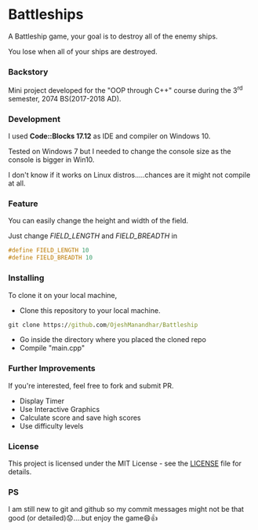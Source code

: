 # Battleships

A Battleship game, your goal is to destroy all of the enemy ships.

You lose when all of your ships are destroyed.

### Backstory
Mini project developed for the "OOP through C++" course during the 3<sup>rd</sup> semester, 2074 BS(2017-2018 AD).

### Development
I used **Code::Blocks 17.12** as IDE and compiler on Windows 10.

Tested on Windows 7 but I needed to change the console size as the console is bigger in Win10.

I don't know if it works on Linux distros.....chances are it might not compile at all.

### Feature
You can easily change the height and width of the field.

Just change *FIELD_LENGTH* and *FIELD_BREADTH* in
```C++
#define FIELD_LENGTH 10
#define FIELD_BREADTH 10
```

### Installing
To clone it on your local machine,
- Clone this repository to your local machine.
```cmd
git clone https://github.com/OjeshManandhar/Battleship
```
- Go inside the directory where you placed the cloned repo
- Compile "main.cpp"

### Further Improvements
If you're interested, feel free to fork and submit PR.
- Display Timer
- Use Interactive Graphics
- Calculate score and save high scores
- Use difficulty levels

### License
This project is licensed under the MIT License - see the [LICENSE](LICENSE) file for details.

### PS
I am still new to git and github so my commit messages might not be that good (or detailed):worried:....but enjoy the game:smile::+1:
